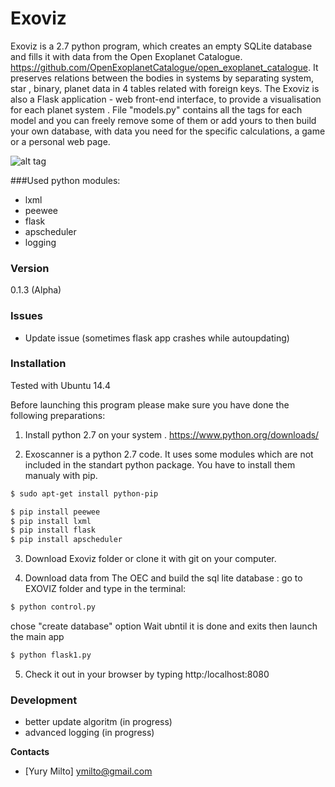 # Exoviz

   Exoviz is a 2.7 python program, which creates an empty SQLite database and fills it with data from the Open Exoplanet Catalogue. https://github.com/OpenExoplanetCatalogue/open_exoplanet_catalogue. It preserves relations between the bodies in systems by separating system, star , binary, planet data in 4 tables related with foreign keys.
   The Exoviz  is also a Flask application - web front-end interface,  to provide a visualisation for each planet system . File "models.py" contains all the tags for each model and you can freely remove some of them or add yours to then build your own database, with data you need for the specific calculations, a game  or a personal web page.

![alt tag](http://i63.tinypic.com/2elggmd.jpg)


###Used python modules:
  - lxml
  - peewee
  - flask
  - apscheduler
  - logging


### Version
0.1.3 (Alpha)

### Issues
-  Update issue (sometimes flask app crashes while autoupdating) 


### Installation

Tested with Ubuntu 14.4

Before launching this program please make sure you have done the following preparations:

1) Install python 2.7 on your system . https://www.python.org/downloads/

2) Exoscanner is a python 2.7 code. It uses some modules which are not included in the standart python package. You have to install them manualy with pip.

```sh
$ sudo apt-get install python-pip 
```

```sh
$ pip install peewee
$ pip install lxml
$ pip install flask
$ pip install apscheduler


```
3) Download Exoviz folder or clone it with git on your computer. 


4) Download data from The OEC and build the sql lite database :
	go to EXOVIZ folder and type in the terminal: 
```sh
$ python control.py 
```
chose "create database" option
Wait ubntil it is done and exits then launch the main app


```sh
$ python flask1.py 
```

5) Check it out in your browser by typing http:/localhost:8080

### Development

- better update algoritm (in progress)
- advanced logging  (in progress)



**Contacts**

- [Yury Milto]  ymilto@gmail.com
